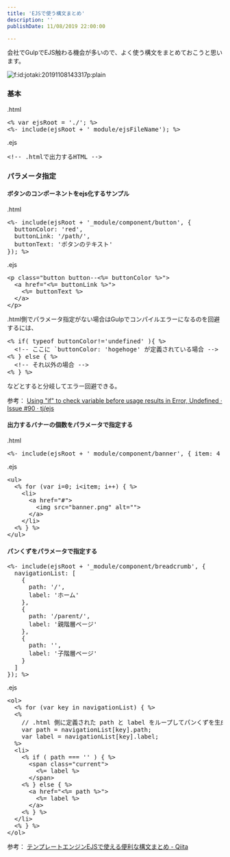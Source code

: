 ```yaml
---
title: 'EJSで使う構文まとめ'
description: ''
publishDate: 11/08/2019 22:00:00

---
```

<p>会社でGulpでEJS触わる機会が多いので、よく使う構文をまとめておこうと思います。</p>

<p><span itemscope itemtype="http://schema.org/Photograph"><img src="/images/hatena/20191108143317.png" alt="f:id:jotaki:20191108143317p:plain" title="f:id:jotaki:20191108143317p:plain" class="hatena-fotolife" itemprop="image"></span></p>

<h3>基本</h3>

<p>.html</p>

<pre class="code lang-html" data-lang="html" data-unlink><span class="synIdentifier">&lt;% var ejsRoot = </span><span class="synConstant">'./'</span><span class="synIdentifier">; %&gt;</span>
<span class="synIdentifier">&lt;%- include(ejsRoot + </span><span class="synConstant">'_module/ejsFileName'</span><span class="synIdentifier">); %&gt;</span>
</pre>


<p>.ejs</p>

<pre class="code lang-html" data-lang="html" data-unlink><span class="synComment">&lt;!-- .htmlで出力するHTML --&gt;</span>
</pre>


<h3>パラメータ指定</h3>

<h4>ボタンのコンポーネントをejs化するサンプル</h4>

<p>.html</p>

<pre class="code lang-html" data-lang="html" data-unlink><span class="synIdentifier">&lt;%- include(ejsRoot + </span><span class="synConstant">'_module/component/button'</span><span class="synIdentifier">, {</span>
<span class="synIdentifier">  buttonColor: </span><span class="synConstant">'red'</span><span class="synIdentifier">,</span>
<span class="synIdentifier">  buttonLink: </span><span class="synConstant">'/path/'</span><span class="synIdentifier">,</span>
<span class="synIdentifier">  buttonText: </span><span class="synConstant">'ボタンのテキスト'</span>
<span class="synIdentifier">}); %&gt;</span>
</pre>


<p>.ejs</p>

<pre class="code lang-html" data-lang="html" data-unlink><span class="synIdentifier">&lt;</span><span class="synStatement">p</span><span class="synIdentifier"> </span><span class="synType">class</span><span class="synIdentifier">=</span><span class="synConstant">&quot;button button--&lt;%= buttonColor %&gt;&quot;</span><span class="synIdentifier">&gt;</span>
  <span class="synIdentifier">&lt;</span><span class="synStatement">a</span><span class="synIdentifier"> </span><span class="synType">href</span><span class="synIdentifier">=</span><span class="synConstant">&quot;&lt;%= buttonLink %&gt;&quot;</span><span class="synIdentifier">&gt;</span>
    <span class="synIdentifier">&lt;%=</span><span class="synConstant"> buttonText</span><span class="synIdentifier"> %&gt;</span>
  <span class="synIdentifier">&lt;/</span><span class="synStatement">a</span><span class="synIdentifier">&gt;</span>
<span class="synIdentifier">&lt;/</span><span class="synStatement">p</span><span class="synIdentifier">&gt;</span>
</pre>


<p>.html側でパラメータ指定がない場合はGulpでコンパイルエラーになるのを回避するには、</p>

<pre class="code lang-html" data-lang="html" data-unlink><span class="synIdentifier">&lt;% if( typeof buttonColor!=</span><span class="synConstant">'undefined'</span><span class="synIdentifier"> ){ %&gt;</span>
  <span class="synComment">&lt;!-- ここに `buttonColor: 'hogehoge' が定義されている場合 --&gt;</span>
<span class="synIdentifier">&lt;% } else { %&gt;</span>
  <span class="synComment">&lt;!-- それ以外の場合 --&gt;</span>
<span class="synIdentifier">&lt;% } %&gt;</span>
</pre>


<p>などとすると分岐してエラー回避できる。</p>

<p>参考：
<a href="https://github.com/tj/ejs/issues/90">Using "if" to check variable before usage results in Error, Undefined · Issue #90 · tj/ejs</a></p>

<h4>出力するバナーの個数をパラメータで指定する</h4>

<p>.html</p>

<pre class="code lang-html" data-lang="html" data-unlink><span class="synIdentifier">&lt;%- include(ejsRoot + </span><span class="synConstant">'_module/component/banner'</span><span class="synIdentifier">, { item: 4 }); %&gt;</span>
</pre>


<p>.ejs</p>

<pre class="code lang-html" data-lang="html" data-unlink><span class="synIdentifier">&lt;</span><span class="synStatement">ul</span><span class="synIdentifier">&gt;</span>
  <span class="synIdentifier">&lt;% </span><span class="synType">for</span><span class="synIdentifier"> (var i=</span><span class="synConstant">0;</span><span class="synIdentifier"> i</span><span class="synError">&lt;</span><span class="synIdentifier">item; i++) { %&gt;</span>
    <span class="synIdentifier">&lt;</span><span class="synStatement">li</span><span class="synIdentifier">&gt;</span>
      <span class="synIdentifier">&lt;</span><span class="synStatement">a</span><span class="synIdentifier"> </span><span class="synType">href</span><span class="synIdentifier">=</span><span class="synConstant">&quot;#&quot;</span><span class="synIdentifier">&gt;</span>
        <span class="synIdentifier">&lt;</span><span class="synStatement">img</span><span class="synIdentifier"> </span><span class="synType">src</span><span class="synIdentifier">=</span><span class="synConstant">&quot;banner.png&quot;</span><span class="synIdentifier"> </span><span class="synType">alt</span><span class="synIdentifier">=</span><span class="synConstant">&quot;&quot;</span><span class="synIdentifier">&gt;</span>
      <span class="synIdentifier">&lt;/</span><span class="synStatement">a</span><span class="synIdentifier">&gt;</span>
    <span class="synIdentifier">&lt;/</span><span class="synStatement">li</span><span class="synIdentifier">&gt;</span>
  <span class="synIdentifier">&lt;% } %&gt;</span>
<span class="synIdentifier">&lt;/</span><span class="synStatement">ul</span><span class="synIdentifier">&gt;</span>
</pre>


<h4>パンくずをパラメータで指定する</h4>

<pre class="code lang-html" data-lang="html" data-unlink><span class="synIdentifier">&lt;%- include(ejsRoot + </span><span class="synConstant">'_module/component/breadcrumb'</span><span class="synIdentifier">, {</span>
<span class="synIdentifier">  navigationList: [</span>
<span class="synIdentifier">    {</span>
<span class="synIdentifier">      path: </span><span class="synConstant">'/'</span><span class="synIdentifier">,</span>
<span class="synIdentifier">      </span><span class="synType">label</span><span class="synIdentifier">: </span><span class="synConstant">'ホーム'</span>
<span class="synIdentifier">    },</span>
<span class="synIdentifier">    {</span>
<span class="synIdentifier">      path: </span><span class="synConstant">'/parent/'</span><span class="synIdentifier">,</span>
<span class="synIdentifier">      </span><span class="synType">label</span><span class="synIdentifier">: </span><span class="synConstant">'親階層ページ'</span>
<span class="synIdentifier">    },</span>
<span class="synIdentifier">    {</span>
<span class="synIdentifier">      path: </span><span class="synConstant">''</span><span class="synIdentifier">,</span>
<span class="synIdentifier">      </span><span class="synType">label</span><span class="synIdentifier">: </span><span class="synConstant">'子階層ページ'</span>
<span class="synIdentifier">    }</span>
<span class="synIdentifier">  ]</span>
<span class="synIdentifier">}); %&gt;</span>
</pre>


<p>.ejs</p>

<pre class="code lang-html" data-lang="html" data-unlink><span class="synIdentifier">&lt;</span><span class="synStatement">ol</span><span class="synIdentifier">&gt;</span>
  <span class="synIdentifier">&lt;% </span><span class="synType">for</span><span class="synIdentifier"> (var key in navigationList) { %&gt;</span>
  <span class="synIdentifier">&lt;%</span>
<span class="synIdentifier">    // .html 側に定義された path と </span><span class="synType">label</span><span class="synIdentifier"> をループしてパンくずを生成</span>
<span class="synIdentifier">    var path =</span><span class="synConstant"> navigationList[key].path;</span>
<span class="synIdentifier">    var </span><span class="synType">label</span><span class="synIdentifier"> =</span><span class="synConstant"> navigationList[key].label;</span>
<span class="synIdentifier">  %&gt;</span>
  <span class="synIdentifier">&lt;</span><span class="synStatement">li</span><span class="synIdentifier">&gt;</span>
    <span class="synIdentifier">&lt;% if ( path =</span><span class="synConstant">==</span><span class="synIdentifier"> </span><span class="synConstant">''</span><span class="synIdentifier"> ) { %&gt;</span>
      <span class="synIdentifier">&lt;</span><span class="synStatement">span</span><span class="synIdentifier"> </span><span class="synType">class</span><span class="synIdentifier">=</span><span class="synConstant">&quot;current&quot;</span><span class="synIdentifier">&gt;</span>
        <span class="synIdentifier">&lt;%=</span><span class="synConstant"> label</span><span class="synIdentifier"> %&gt;</span>
      <span class="synIdentifier">&lt;/</span><span class="synStatement">span</span><span class="synIdentifier">&gt;</span>
    <span class="synIdentifier">&lt;% } else { %&gt;</span>
      <span class="synIdentifier">&lt;</span><span class="synStatement">a</span><span class="synIdentifier"> </span><span class="synType">href</span><span class="synIdentifier">=</span><span class="synConstant">&quot;&lt;%= path %&gt;&quot;</span><span class="synIdentifier">&gt;</span>
        <span class="synIdentifier">&lt;%=</span><span class="synConstant"> label</span><span class="synIdentifier"> %&gt;</span>
      <span class="synIdentifier">&lt;/</span><span class="synStatement">a</span><span class="synIdentifier">&gt;</span>
    <span class="synIdentifier">&lt;% } %&gt;</span>
  <span class="synIdentifier">&lt;/</span><span class="synStatement">li</span><span class="synIdentifier">&gt;</span>
  <span class="synIdentifier">&lt;% } %&gt;</span>
<span class="synIdentifier">&lt;/</span><span class="synStatement">ol</span><span class="synIdentifier">&gt;</span>
</pre>


<p>参考：
<a href="https://qiita.com/y_hokkey/items/31f1daa6cecb5f4ea4c9">テンプレートエンジンEJSで使える便利な構文まとめ - Qiita</a></p>

